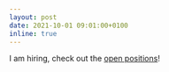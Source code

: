 ```yaml
---
layout: post
date: 2021-10-01 09:01:00+0100
inline: true
---
```


I am hiring, check out the [open positions](/positions)!
